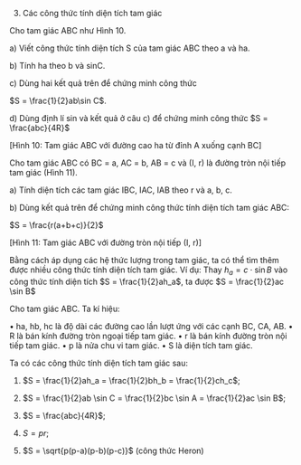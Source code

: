 3. Các công thức tính diện tích tam giác

Cho tam giác ABC như Hình 10.

a) Viết công thức tính diện tích S của tam giác ABC theo a và ha.

b) Tính ha theo b và sinC.

c) Dùng hai kết quả trên để chứng minh công thức

$S = \frac{1}{2}ab\sin C$.

d) Dùng định lí sin và kết quả ở câu c) để chứng minh công thức $S = \frac{abc}{4R}$

[Hình 10: Tam giác ABC với đường cao ha từ đỉnh A xuống cạnh BC]

Cho tam giác ABC có BC = a, AC = b, AB = c và (I, r) là đường tròn nội tiếp tam giác (Hình 11).

a) Tính diện tích các tam giác IBC, IAC, IAB theo r và a, b, c.

b) Dùng kết quả trên để chứng minh công thức tính diện tích tam giác ABC:

$S = \frac{r(a+b+c)}{2}$

[Hình 11: Tam giác ABC với đường tròn nội tiếp (I, r)]

Bằng cách áp dụng các hệ thức lượng trong tam giác, ta có thể tìm thêm được nhiều công thức tính diện tích tam giác. Ví dụ: Thay $h_a = c \cdot \sin B$ vào công thức tính diện tích $S = \frac{1}{2}ah_a$, ta được $S = \frac{1}{2}ac \sin B$

Cho tam giác ABC. Ta kí hiệu:

• ha, hb, hc là độ dài các đường cao lần lượt ứng với các cạnh BC, CA, AB.
• R là bán kính đường tròn ngoại tiếp tam giác.
• r là bán kính đường tròn nội tiếp tam giác.
• p là nửa chu vi tam giác.
• S là diện tích tam giác.

Ta có các công thức tính diện tích tam giác sau:

1) $S = \frac{1}{2}ah_a = \frac{1}{2}bh_b = \frac{1}{2}ch_c$;

2) $S = \frac{1}{2}ab \sin C = \frac{1}{2}bc \sin A = \frac{1}{2}ac \sin B$;

3) $S = \frac{abc}{4R}$;

4) $S = pr$;

5) $S = \sqrt{p(p-a)(p-b)(p-c)}$ (công thức Heron)
